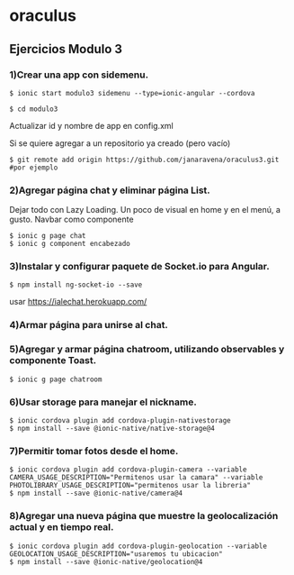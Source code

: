 # oraculus

## Ejercicios Modulo 3

### 1)Crear una app con sidemenu.
```
$ ionic start modulo3 sidemenu --type=ionic-angular --cordova

$ cd modulo3
```

Actualizar id y nombre de app en config.xml

Si se quiere agregar a un repositorio ya creado (pero vacío)

```
$ git remote add origin https://github.com/janaravena/oraculus3.git #por ejemplo
```

### 2)Agregar página chat y eliminar página List.
Dejar todo con Lazy Loading.
Un poco de visual en home y en el menú, a gusto.
Navbar como componente

```
$ ionic g page chat
$ ionic g component encabezado
```

### 3)Instalar y configurar paquete de Socket.io para Angular.
```
$ npm install ng-socket-io --save
```

usar https://ialechat.herokuapp.com/

### 4)Armar página para unirse al chat.

### 5)Agregar y armar página chatroom, utilizando observables y componente Toast.

```
$ ionic g page chatroom
```

### 6)Usar storage para manejar el nickname.

```
$ ionic cordova plugin add cordova-plugin-nativestorage
$ npm install --save @ionic-native/native-storage@4
```

### 7)Permitir tomar fotos desde el home.

```
$ ionic cordova plugin add cordova-plugin-camera --variable CAMERA_USAGE_DESCRIPTION="Permitenos usar la camara" --variable PHOTOLIBRARY_USAGE_DESCRIPTION="permitenos usar la libreria"
$ npm install --save @ionic-native/camera@4
```

### 8)Agregar una nueva página que muestre la geolocalización actual y en tiempo real.

```
$ ionic cordova plugin add cordova-plugin-geolocation --variable GEOLOCATION_USAGE_DESCRIPTION="usaremos tu ubicacion"
$ npm install --save @ionic-native/geolocation@4
```